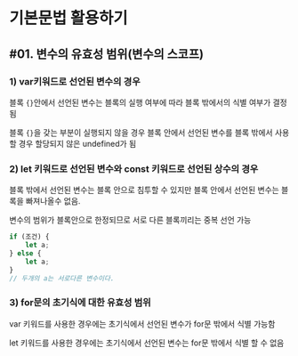 # 기본문법 활용하기
## #01. 변수의 유효성 범위(변수의 스코프)

### 1) var키워드로 선언된 변수의 경우
블록 `{}`안에서 선언된 변수는 블록의 실행 여부에 따라 블록 밖에서의 식별 여부가 결정됨

블록 `{}`을 갖는 부분이 실행되지 않을 경우 블록 안에서 선언된 변수를 블록 밖에서 사용할 경우 할당되지 않은 undefined가 됨

### 2) let 키워드로 선언된 변수와 const 키워드로 선언된 상수의 경우
블록 밖에서 선언된 변수는 블록 안으로 침투할 수 있지만 블록 안에서 선언된 변수는 블록을 빠져나올수 없음.

변수의 범위가 블록안으로 한정되므로 서로 다른 블록끼리는 중복 선언 가능
```javascript
if (조건) {
    let a;
} else {
    let a;
}
// 두개의 a는 서로다른 변수이다.
```

### 3) for문의 초기식에 대한 유효성 범위
var 키워드를 사용한 경우에는 초기식에서 선언된 변수가 for문 밖에서 식별 가능함

let 키워드를 사용한 경우에는 초기식에서 선언된 변수는 for문 밖에서 식별 할 수 없음
